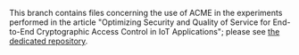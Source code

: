 This branch contains files concerning the use of ACME in the experiments performed in the article "Optimizing Security and Quality of Service for End-to-End Cryptographic Access Control in IoT Applications"; please see [the dedicated repository](https://github.com/stfbk/Optimizing-Security-and-Quality-of-Service-for-End-to-End-Cryptographic-Access-Control-in-IoT-Applications/).

